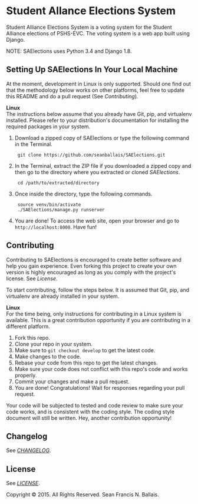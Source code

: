 # Student Allance Elections System
Student Alliance Elections System is a voting system for the Student Alliance elections of PSHS-EVC. The voting system is a web app built using Django.

NOTE: SAElections uses Python 3.4 and Django 1.8.

## Setting Up SAElections In Your Local Machine
At the moment, development in Linux is only supported. Should one find out that the methodology below works on other platforms, feel free to update this README and do a pull request (See *Contributing*).    
    
**Linux**    
The instructions below assume that you already have Git, pip, and virtualenv installed. Please refer to your distribution's documentation for installing the required packages in your system.

1. Download a zipped copy of SAElections or type the following command in the Terminal.    
      
        git clone https://github.com/seanballais/SAElections.git
        
2. In the Terminal, extract the ZIP file if you downloaded a zipped copy and then go to the directory where you extracted or cloned *SAElections*.    
        
        cd /path/to/extracted/directory
        
3. Once inside the directory, type the following commands.    
        
        source venv/bin/activate
        ./SAElections/manage.py runserver
        
4. You are done! To access the web site, open your browser and go to `http://localhost:8000`. Have fun!

## Contributing
Contributing to SAElections is encouraged to create better software and help you gain experience. Even forking this project to create your own version is highly encouraged as long as you comply with the project's license. See *License*.    
     
To start contributing, follow the steps below. It is assumed that Git, pip, and virtualenv are already installed in your system.    
    
**Linux**    
For the time being, only instructions for contributing in a Linux system is available. This is a great contribution opportunity if you are contributing in a different platform.
1. Fork this repo.    
2. Clone your repo in your system.    
3. Make sure to `git checkout develop` to get the latest code.    
4. Make changes to the code.    
5. Rebase your code from this repo to get the latest changes.    
6. Make sure your code does not conflict with this repo's code and works properly.    
7. Commit your changes and make a pull request.    
8. You are done! Congratulations! Wait for responses regarding your pull request.    
    
Your code will be subjected to tested and code review to make sure your code works, and is consistent with the coding style. The coding style document will still be written. Hey, another contribution opportunity!    

## Changelog
See *[CHANGELOG](CHANGELOG.md)*.

## License
See *[LICENSE](LICENSE.md)*.    
    
Copyright &copy; 2015. All Rights Reserved. Sean Francis N. Ballais.
